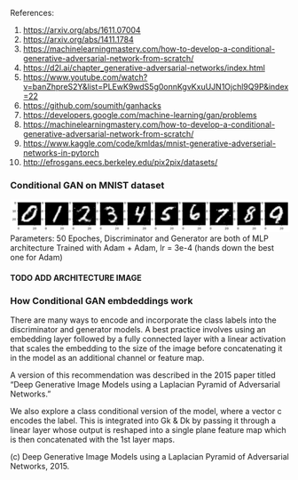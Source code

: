 
References:
1. https://arxiv.org/abs/1611.07004
2. https://arxiv.org/abs/1411.1784
3. https://machinelearningmastery.com/how-to-develop-a-conditional-generative-adversarial-network-from-scratch/
4. https://d2l.ai/chapter_generative-adversarial-networks/index.html
5. https://www.youtube.com/watch?v=banZhpreS2Y&list=PLEwK9wdS5g0onnKgvKxuUJN1Ojchl9Q9P&index=22
6. https://github.com/soumith/ganhacks
7. https://developers.google.com/machine-learning/gan/problems
8. https://machinelearningmastery.com/how-to-develop-a-conditional-generative-adversarial-network-from-scratch/
9. https://www.kaggle.com/code/kmldas/mnist-generative-adverserial-networks-in-pytorch
10. http://efrosgans.eecs.berkeley.edu/pix2pix/datasets/

### Conditional GAN on MNIST dataset
![Conditioned sample](images/cgan_MNIST.png)
Parameters:
50 Epoches, Discriminator and Generator are both of MLP architecture
Trained with Adam + Adam, lr = 3e-4 (hands down the best one for Adam)
#### TODO ADD ARCHITECTURE IMAGE

### How Conditional GAN embdeddings work
There are many ways to encode and incorporate the class labels into the discriminator and generator models. A best practice involves using an embedding layer followed by a fully connected layer with a linear activation that scales the embedding to the size of the image before concatenating it in the model as an additional channel or feature map.

A version of this recommendation was described in the 2015 paper titled “Deep Generative Image Models using a Laplacian Pyramid of Adversarial Networks.”

We also explore a class conditional version of the model, where a vector c encodes the label. This is integrated into Gk & Dk by passing it through a linear layer whose output is reshaped into a single plane feature map which is then concatenated with the 1st layer maps.

(c) Deep Generative Image Models using a Laplacian Pyramid of Adversarial Networks, 2015.